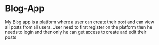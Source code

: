 # Blog-App
My Blog app is a platform where a user can create their post and can view all posts from all users. User need to first register on the platform then he needs to login and then only he can get access to create and edit their posts
